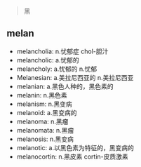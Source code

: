 > 黑

## melan

- melancholia: n.忧郁症 chol-胆汁
- melancholic: a.忧郁的
- melancholy: a.忧郁的 n.忧郁
- Melanesian: a.美拉尼西亚的 n.美拉尼西亚
- melanian: a.黑色人种的，黑色素的
- melanin: n.黑色素
- melanism: n.黑变病
- melanoid: a.黑变病的
- melanoma: n.黑瘤
- melanomata: n.黑瘤
- melanosis: n.黑变病
- melanotic: a.以黑色素为特征的，黑变病的
- melanocortin: n.黑皮素 cortin-皮质激素